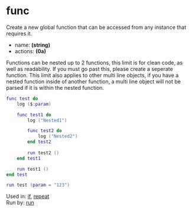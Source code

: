 # func
Create a new global function that can be accessed from any instance that requires it.

- name: **(string)**
- actions: **(0a)**

Functions can be nested up to 2 functions, this limit is for clean code, as well as readability. If you must go past this, please create a seperate function.
This limit also applies to other multi line objects, if you have a nested function inside of another function, a multi line object will not be parsed if it is within the
nested function.

```lua
func test do
    log ($:param)

    func test1 do
        log ("Nested1")

        func test2 do
            log ("Nested2")
        end test2
        
        run test2 ()
    end test1

    run test1 ()
end test

run test (param = "123")
```

Used in: [if](https://0aoq.github.io/0aInterpreter/?md/api/functions/if.md), [repeat](https://0aoq.github.io/0aInterpreter/?md/api/functions/repeat.md)<br>
Run by: [run](https://0aoq.github.io/0aInterpreter/?md/api/keywords/run.md)